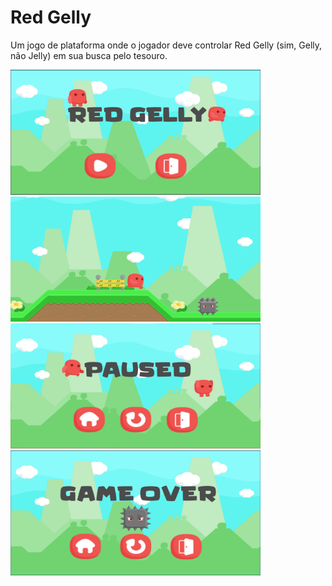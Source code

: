 # Red Gelly
Um jogo de plataforma onde o jogador deve controlar Red Gelly (sim, Gelly, não Jelly) em sua busca pelo tesouro. 

<p>
  <img src="/docs/Home.png" height="200" width="400">
  <img src="/docs/Game.png" height="200" width="400">
  <img src="/docs/Pause.png" height="200" width="400">
  <img src="/docs/GameOver.png" height="200" width="400">
</p>
